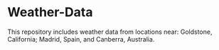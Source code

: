 # Weather-Data
This repository includes weather data from locations near: Goldstone, California; Madrid, Spain, and Canberra, Australia. 
